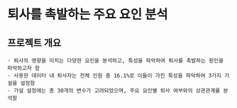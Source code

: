 # 퇴사를 촉발하는 주요 요인 분석
## 프로젝트 개요
```
· 퇴사의 영향을 미치는 다양한 요인을 분석하고, 특성을 파악하여 퇴사를 촉발하는 원인을 파악하고자 함
· 사용한 데이터 내 퇴사자는 전체 인원 중 16.1%로 이들이 가진 특성을 파악하여 3가지 가설을 설정함
· 가설 설정에는 총 30개의 변수가 고려되었으며, 주요 요인별 퇴사 여부와의 상관관계를 분석함
```
